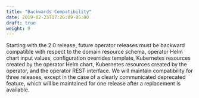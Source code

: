 ```yaml
---
title: "Backwards Compatibility"
date: 2019-02-23T17:26:09-05:00
draft: true
weight: 9
---
```


Starting with the 2.0 release, future operator releases must be backward compatible with respect to the domain resource schema, operator Helm chart input values, configuration overrides template, Kubernetes resources created by the operator Helm chart, Kubernetes resources created by the operator, and the operator REST interface.  We will maintain compatibility for three releases, except in the case of a clearly communicated deprecated feature, which will be maintained for one release after a replacement is available.

